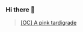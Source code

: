 ### Hi there 👋

<blockquote class="imgur-embed-pub" lang="en" data-id="49P9fLy" data-context="false" ><a href="//imgur.com/49P9fLy">[OC] A pink tardigrade</a></blockquote><script async src="//s.imgur.com/min/embed.js" charset="utf-8"></script>

<!--
**Davidsonlinhss/Davidsonlinhss** is a ✨ _special_ ✨ repository because its `README.md` (this file) appears on your GitHub profile.

Here are some ideas to get you started:

- 🔭 I’m currently working on ...
- 🌱 I’m currently learning ...
- 👯 I’m looking to collaborate on ...
- 🤔 I’m looking for help with ...
- 💬 Ask me about ...
- 📫 How to reach me: ...
- 😄 Pronouns: ...
- ⚡ Fun fact: ...
-->
